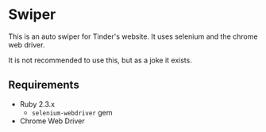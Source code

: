 # Swiper

This is an auto swiper for Tinder's website. It uses selenium and the chrome web driver.

It is not recommended to use this, but as a joke it exists.

## Requirements
 * Ruby 2.3.x
   * `selenium-webdriver` gem
 * Chrome Web Driver
